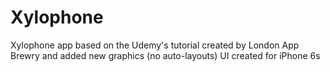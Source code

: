 # Xylophone
Xylophone app based on the Udemy's tutorial created by London App Brewry and added new graphics (no auto-layouts)
UI created for iPhone 6s

